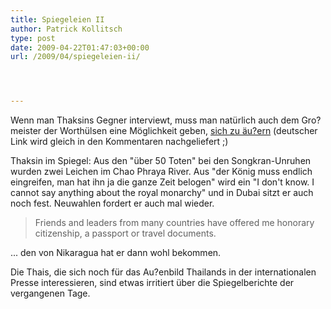 ```yaml
---
title: Spiegeleien II
author: Patrick Kollitsch
type: post
date: 2009-04-22T01:47:03+00:00
url: /2009/04/spiegeleien-ii/




---
```

Wenn man Thaksins Gegner interviewt, muss man natürlich auch dem Gro?meister der Worthülsen eine Möglichkeit geben, [sich zu äu?ern][1] (deutscher Link wird gleich in den Kommentaren nachgeliefert ;)

Thaksin im Spiegel: Aus den "über 50 Toten" bei den Songkran-Unruhen wurden zwei Leichen im Chao Phraya River. Aus "der König muss endlich eingreifen, man hat ihn ja die ganze Zeit belogen" wird ein "I don't know. I cannot say anything about the royal monarchy" und in Dubai sitzt er auch noch fest. Neuwahlen fordert er auch mal wieder.

> Friends and leaders from many countries have offered me honorary citizenship, a passport or travel documents. 

... den von Nikaragua hat er dann wohl bekommen.

Die Thais, die sich noch für das Au?enbild Thailands in der internationalen Presse interessieren, sind etwas irritiert über die Spiegelberichte der vergangenen Tage.

 [1]: http://www.spiegel.de/international/world/0,1518,619943,00.html
